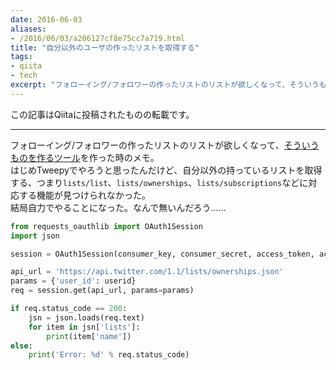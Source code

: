 ```yaml
---
date: 2016-06-03
aliases:
- /2016/06/03/a206127cf8e75cc7a719.html
title: "自分以外のユーザの作ったリストを取得する"
tags:
- qiita
- tech
excerpt: "フォローイング/フォロワーの作ったリストのリストが欲しくなって、そういうものを作るツールを作った時のメモ。"
---
```

この記事はQiitaに投稿されたものの転載です。

---
フォローイング/フォロワーの作ったリストのリストが欲しくなって、[そういうものを作るツール](https://gist.github.com/kotet/ad067397124278804718366b88c12ff2)を作った時のメモ。  
はじめTweepyでやろうと思ったんだけど、自分以外の持っているリストを取得する、つまり`lists/list`、`lists/ownerships`、`lists/subscriptions`などに対応する機能が見つけられなかった。  
結局自力でやることになった。なんで無いんだろう……

```python
from requests_oauthlib import OAuth1Session
import json

session = OAuth1Session(consumer_key, consumer_secret, access_token, access_token_secret)

api_url = 'https://api.twitter.com/1.1/lists/ownerships.json'
params = {'user_id': userid}
req = session.get(api_url, params=params)

if req.status_code == 200:
    jsn = json.loads(req.text)
    for item in jsn['lists']:
        print(item['name'])
else:
    print('Error: %d' % req.status_code)
```
